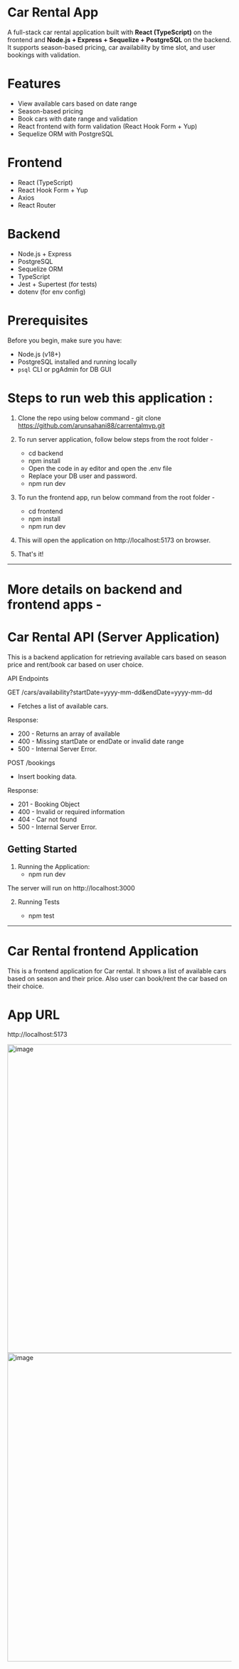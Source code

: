 # Car Rental App

A full-stack car rental application built with **React (TypeScript)** on the frontend and **Node.js + Express + Sequelize + PostgreSQL** on the backend. 
It supports season-based pricing, car availability by time slot, and user bookings with validation.

# Features
- View available cars based on date range
- Season-based pricing
- Book cars with date range and validation
- React frontend with form validation (React Hook Form + Yup)
- Sequelize ORM with PostgreSQL
  
# Frontend
- React (TypeScript)
- React Hook Form + Yup
- Axios
- React Router
  
# Backend
- Node.js + Express
- PostgreSQL
- Sequelize ORM
- TypeScript
- Jest + Supertest (for tests)
- dotenv (for env config)
  
# Prerequisites
Before you begin, make sure you have:

- Node.js (v18+)
- PostgreSQL installed and running locally
- `psql` CLI or pgAdmin for DB GUI
  
# Steps to run web this application :

1) Clone the repo using below command -
  git clone https://github.com/arunsahani88/carrentalmvp.git

2) To run server application, follow below steps from the root folder -
   - cd backend
   - npm install
   - Open the code in ay editor and open the .env file
   - Replace your DB user and password.
   - npm run dev

3) To run the frontend app, run below command from the root folder -
    - cd frontend
    - npm install
    - npm run dev

4) This will open the application on http://localhost:5173 on browser.

5) That's it!

----

# More details on backend and frontend apps -

# Car Rental API (Server Application)

This is a backend application for retrieving available cars based on season price and rent/book car based on user choice. 

API Endpoints

GET /cars/availability?startDate=yyyy-mm-dd&endDate=yyyy-mm-dd 
- Fetches a list of available cars.

Response:

- 200 - Returns an array of available
- 400 - Missing startDate or endDate or invalid date range
- 500 - Internal Server Error.

POST /bookings
- Insert booking data.

Response:

- 201 - Booking Object
- 400 - Invalid or required information
- 404 - Car not found
- 500 - Internal Server Error.

## Getting Started
1. Running the Application:
   - npm run dev
     
 The server will run on http://localhost:3000

2. Running Tests

   - npm test

----


# Car Rental frontend Application 

This is a frontend application for Car rental. It shows a list of available cars based on season and their price. Also user can book/rent the car 
based on their choice.

# App URL

http://localhost:5173


<img width="1291" height="692" alt="image" src="https://github.com/user-attachments/assets/6f765485-060e-4238-aa6e-a055acbe7d4b" />


<img width="1291" height="692" alt="image" src="https://github.com/user-attachments/assets/27163c02-baf3-41b6-9b56-98a3e49e29bd" />







